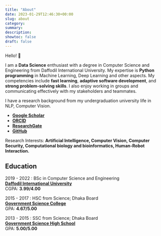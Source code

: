 ```yaml
---
title: "About"
date: 2023-01-29T12:46:30+00:00
slug: about
category:
summary: 
description: 
showtoc: false
draft: false
---
```


Hello! 👋

I am a **Data Science** enthusiast with a degree in Computer Science and Engineering from Daffodil International University. My expertise is **Python programming** in Machine Learning, Deep Learning and other aspects. My competencies include **fast learning**, **adaptive software development**, and **strong problem-solving skills**. I also enjoy working in groups and communicating effectively with my stakeholders and teammates.

I have a research background from my undergraduation university life in NLP, Computer Vision. 
- [**Google Scholar**](https://scholar.google.com/citations?user=nhwX5xQAAAAJ&hl=en)
- [**ORCID**](https://orcid.org/0000-0002-9641-2864)
- [**ResearchGate**](https://www.researchgate.net/profile/Sajal-Das-7)
- [**GitHub**](https://github.com/sajaldoes/)

Research Interests: **Artificial Intelligence, Computer Vision, Computer Security, Computational biology and bioinformatics, Human-Robot Interaction.**


## Education

2019 - 2022
: BSc in Computer Science and Engineering  
[**Daffodil International University**](https://daffodilvarsity.edu.bd/)  
CGPA: **3.99/4.00**

2015 - 2017
: HSC from Science; Dhaka Board  
[**Government Science College**](https://www.gsctd.edu.bd/)  
GPA: **4.67/5.00**

2013 - 2015
: SSC from Science; Dhaka Board  
[**Government Science High School**](http://gshs.edu.bd/)  
GPA: **5.00/5.00**



